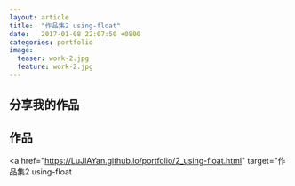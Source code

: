 ```yaml
---
layout: article
title:  "作品集2 using-float"
date:   2017-01-08 22:07:50 +0800
categories: portfolio
image:
  teaser: work-2.jpg
  feature: work-2.jpg
---
```


## 分享我的作品




## 作品

<a href="https://LuJIAYan.github.io/portfolio/2_using-float.html" target="作品集2 using-float</a>